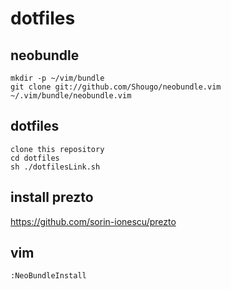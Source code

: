 
# dotfiles


## neobundle 
```
mkdir -p ~/vim/bundle
git clone git://github.com/Shougo/neobundle.vim ~/.vim/bundle/neobundle.vim
```

## dotfiles
```
clone this repository
cd dotfiles
sh ./dotfilesLink.sh
```

## install prezto
https://github.com/sorin-ionescu/prezto 

## vim
```
:NeoBundleInstall 
```
